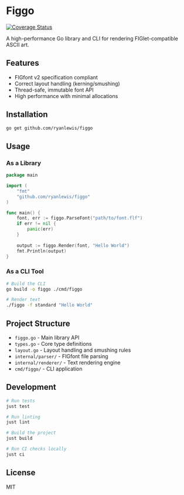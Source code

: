 # Figgo

[![Coverage Status](https://coveralls.io/repos/github/ryanlewis/figgo/badge.svg?branch=main)](https://coveralls.io/github/ryanlewis/figgo?branch=main)

A high-performance Go library and CLI for rendering FIGlet-compatible ASCII art.

## Features

- FIGfont v2 specification compliant
- Correct layout handling (kerning/smushing)
- Thread-safe, immutable font API
- High performance with minimal allocations

## Installation

```bash
go get github.com/ryanlewis/figgo
```

## Usage

### As a Library

```go
package main

import (
    "fmt"
    "github.com/ryanlewis/figgo"
)

func main() {
    font, err := figgo.ParseFont("path/to/font.flf")
    if err != nil {
        panic(err)
    }
    
    output := figgo.Render(font, "Hello World")
    fmt.Println(output)
}
```

### As a CLI Tool

```bash
# Build the CLI
go build -o figgo ./cmd/figgo

# Render text
./figgo -f standard "Hello World"
```

## Project Structure

- `figgo.go` - Main library API
- `types.go` - Core type definitions
- `layout.go` - Layout handling and smushing rules
- `internal/parser/` - FIGfont file parsing
- `internal/renderer/` - Text rendering engine
- `cmd/figgo/` - CLI application

## Development

```bash
# Run tests
just test

# Run linting
just lint

# Build the project
just build

# Run CI checks locally
just ci
```

## License

MIT